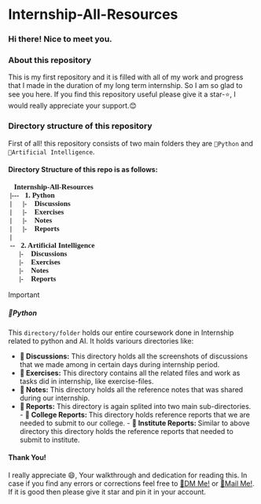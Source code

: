 # Internship-All-Resources

### Hi there! Nice to meet you.

### About this repository
This is my first repository and it is filled with all of my work and progress that I made in the duration of my long term internship. So I am so glad to see you here. If you find this repository useful please give it a star-⭐, I would really appreciate your support.😊

### Directory structure of this repository
First of all! this repository consists of two main folders they are `📁Python` and `📁Artificial Intelligence`.

#### Directory Structure of this repo is as follows:
<pre style="font-family: 'Consolas'; font-size: 15px; font-weight: bolder;">
📁Internship-All-Resources
 |---📁1. Python
 |      |- 📁Discussions
 |      |- 📁Exercises
 |      |- 📁Notes
 |      |- 📁Reports
 |
 --📁2. Artificial Intelligence
      |- 📁Discussions
      |- 📁Exercises
      |- 📁Notes
      |- 📁Reports
</pre>
> [!IMPORTANT]
> ##### 📁Python
> This `directory/folder` holds our entire coursework done in Internship related to python and AI.
It holds variours directories like:
> - <B>📁 Discussions:</B> This directory holds all the screenshots of discussions that we made among in certain days during internship period.
> - <B>📁 Exercises:</B> This directory contains all the related files and work as tasks did in internship, like exercise-files.
> - <B>📁 Notes:</B> This directory holds all the reference notes that was shared during our internship.
> - <B>📁 Reports:</B> This directory is again splited into two main sub-directories.
    - <B>📁 College Reports: </B> This directory holds reference reports that we are needed to submit to our college. 
    - <B>📁 Institute Reports: </B> Similar to above directory this directory holds the reference reports that needed to submit to institute.

#### Thank You!
I really appreciate 😄, Your walkthrough and dedication for reading this. In case if you find any errors or corrections feel free to [💬DM Me!](https://instagram.com/devamanikanta_sala) or [📧Mail Me!](mailto:devamanikantasala@outlook.com). If it is good then please give it star and pin it in your account.